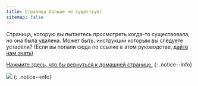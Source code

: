 ```yaml
---
title: Страница больше не существует
sitemap: false
---
```


Страница, которую вы пытаетесь просмотреть когда-то существовала, но она была удалена. Может быть, инструкции которым вы следуете устарели? (Если вы попали сюда по ссылке в этом руководстве, [дайте нам знать](https://github.com/hacks-guide/Guide_Wii/issues))

[Нажмите здесь, что бы вернуться к домашней странице.](site-navigation)
{: .notice--info}

![](https://http.cat/410)
{: .notice--info}
